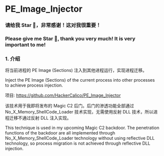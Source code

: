 # PE_Image_Injector

### 请给我 Star 🌟，非常感谢！这对我很重要！

### Please give me Star 🌟, thank you very much! It is very important to me!

### 1. 介绍

将当前进程的 PE Image (Sections) 注入到其他进程运行，实现进程迁移。

Inject the PE Image (Sections) of the current process into other processes to achieve process injection.

项目: https://github.com/HackerCalico/PE_Image_Injector

该技术用于我即将发布的 Magic C2 后门。后门的渗透功能全部通过 No_X_Memory_ShellCode_Loader 技术实现，无需使用反射 DLL 技术，所以进程迁移不通过反射 DLL 注入实现。 

This technique is used in my upcoming Magic C2 backdoor. The penetration functions of the backdoor are all implemented through No_X_Memory_ShellCode_Loader technology without using reflective DLL technology, so process migration is not achieved through reflective DLL injection.

